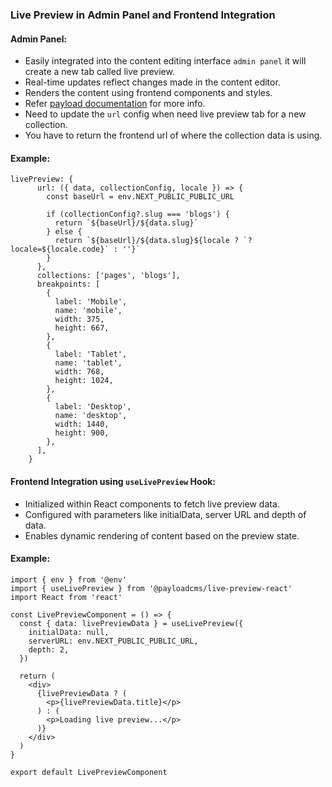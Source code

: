 ### Live Preview in Admin Panel and Frontend Integration

#### Admin Panel:

- Easily integrated into the content editing interface `admin panel` it will
  create a new tab called live preview.
- Real-time updates reflect changes made in the content editor.
- Renders the content using frontend components and styles.
- Refer
  [payload documentation](https://payloadcms.com/docs/live-preview/overview) for
  more info.
- Need to update the `url` config when need live preview tab for a new
  collection.
- You have to return the frontend url of where the collection data is using.

#### Example:

```tsx
livePreview: {
      url: ({ data, collectionConfig, locale }) => {
        const baseUrl = env.NEXT_PUBLIC_PUBLIC_URL

        if (collectionConfig?.slug === 'blogs') {
          return `${baseUrl}/${data.slug}`
        } else {
          return `${baseUrl}/${data.slug}${locale ? `?locale=${locale.code}` : ''}`
        }
      },
      collections: ['pages', 'blogs'],
      breakpoints: [
        {
          label: 'Mobile',
          name: 'mobile',
          width: 375,
          height: 667,
        },
        {
          label: 'Tablet',
          name: 'tablet',
          width: 768,
          height: 1024,
        },
        {
          label: 'Desktop',
          name: 'desktop',
          width: 1440,
          height: 900,
        },
      ],
    }
```

#### Frontend Integration using `useLivePreview` Hook:

- Initialized within React components to fetch live preview data.
- Configured with parameters like initialData, server URL and depth of data.
- Enables dynamic rendering of content based on the preview state.

#### Example:

```tsx
import { env } from '@env'
import { useLivePreview } from '@payloadcms/live-preview-react'
import React from 'react'

const LivePreviewComponent = () => {
  const { data: livePreviewData } = useLivePreview({
    initialData: null,
    serverURL: env.NEXT_PUBLIC_PUBLIC_URL,
    depth: 2,
  })

  return (
    <div>
      {livePreviewData ? (
        <p>{livePreviewData.title}</p>
      ) : (
        <p>Loading live preview...</p>
      )}
    </div>
  )
}

export default LivePreviewComponent
```
